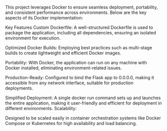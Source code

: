 This project leverages Docker to ensure seamless deployment, portability, and consistent performance across environments. Below are the key aspects of its Docker implementation:

Key Features
Custom Dockerfile:
A well-structured Dockerfile is used to package the application, including all dependencies, ensuring an isolated environment for execution.

Optimized Docker Builds:
Employing best practices such as multi-stage builds to create lightweight and efficient Docker images.

Portability:
With Docker, the application can run on any machine with Docker installed, eliminating environment-related issues.

Production-Ready:
Configured to bind the Flask app to 0.0.0.0, making it accessible from any network interface, suitable for production deployments.

Simplified Deployment:
A single docker run command sets up and launches the entire application, making it user-friendly and efficient for deployment in different environments.
Scalability:

Designed to be scaled easily in container orchestration systems like Docker Compose or Kubernetes for high availability and load balancing.

